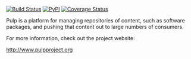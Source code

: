 [![Build Status](https://travis-ci.org/pulp/pulp.svg?branch=3.0-dev)](https://travis-ci.org/pulp/pulp)
[![PyPI](https://img.shields.io/pypi/pyversions/pulpcore.svg)](https://pypi.python.org/pypi/pulpcore)
[![Coverage Status](https://coveralls.io/repos/github/pulp/pulp/badge.svg?branch=3.0-dev)](https://coveralls.io/github/pulp/pulp?branch=3.0-dev)

Pulp is a platform for managing repositories of content, such as software
packages, and pushing that content out to large numbers of consumers.

For more information, check out the project website:

http://www.pulpproject.org
